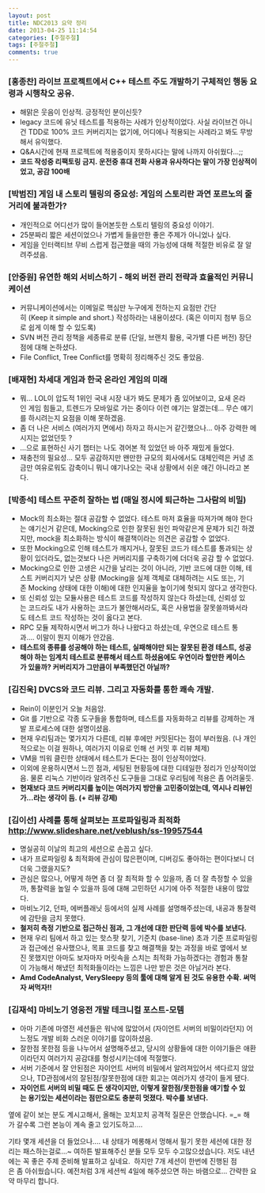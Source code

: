 ```yaml
---
layout: post
title: NDC2013 요약 정리
date: 2013-04-25 11:14:54
categories: [주절주절]
tags: [주절주절]
comments: true
---
```


### [홍종찬] 라이브 프로젝트에서 C++ 테스트 주도 개발하기 구체적인 행동 요령과 시행착오 공유.
* 해맑은 웃음이 인상적. 긍정적인 분이신듯?
* legacy 코드에 유닛 테스트를 적용하는 사례가 인상적이었다. 사실 라이브건 아니건 TDD로 100% 코드 커버리지는 없기에, 어디에나 적용되는 사례라고 봐도 무방해서 유익했다.
* Q&A시간에 현재 프로젝트에 적용중이지 못하시다는 말에 나까지 아쉬웠다...;;
* **코드 작성중 리팩토링 금지. 운전중 휴대 전화 사용과 유사하다는 말이 가장 인상적이었고, 공감 100배**


### [박범진] 게임 내 스토리 텔링의 중요성: 게임의 스토리란 과연 포르노의 줄거리에 불과한가?
* 개인적으로 어디선가 많이 들어본듯한 스토리 텔링의 중요성 이야기.
* 25분짜리 짧은 세션이었으나 가볍게 들을만한 좋은 주제가 아니었나 싶다.
* 게임을 인터랙티브 무비 스럽게 접근했을 때의 가능성에 대해 적절한 비유로 잘 알려주셨음.


### [안중원] 유연한 해외 서비스하기 - 해외 버전 관리 전략과 효율적인 커뮤니케이션
* 커뮤니케이션에서는 이메일로 핵심만 누구에게 전하는지 요점만 간단히 (Keep it simple and short.) 작성하라는 내용이셨다. (혹은 이미지 첨부 등으로 쉽게 이해 할 수 있도록)
* SVN 버전 관리 정책을 세종류로 분류 (단일, 브랜치 활용, 국가별 다른 버전) 장단점에 대해 논하셨다.
* File Conflict, Tree Conflict를 명확히 정리해주신 것도 좋았음.


### [배재현] 차세대 게임과 한국 온라인 게임의 미래 
* 뭐... LOL이 압도적 1위인 국내 시장 내가 봐도 문제가 좀 있어보이고, 요새 온라인 게임 힘들고, 트렌드가 모바일로 가는 중이다 이런 얘기는 알겠는데... 무슨 얘기를 하시려는지 요점을 이해 못하겠음.
* 좀 더 나은 서비스 (여러가지 면에서) 하자고 하시는거 같긴했으나... 아주 강력한 메시지는 없었던듯 ?
* ...으로 표현하신 사기 챕터는 나도 겪어본 적 있었던 바 아주 재밌게 들었다.
* 재충전의 필요성... 모두 공감하지만 왠만한 규모의 회사에서도 대체인력은 커녕 조금만 여유로워도 감축이니 뭐니 얘기나오는 국내 상황에서 쉬운 얘긴 아니라고 본다.


### [박종석] 테스트 꾸준히 잘하는 법 (매일 정시에 퇴근하는 그사람의 비밀)
* Mock의 최소화는 절대 공감할 수 없었다. 테스트 마저 효율을 따져가며 해야 한다는 얘기신거 같은데, Mocking으로 인한 잘못된 원인 파악같은게 문제가 되긴 하겠지만, mock을 최소화하는 방식이 해결책이라는 의견은 공감할 수 없었다.
* 또한 Mocking으로 인해 테스트가 깨지거나, 잘못된 코드가 테스트를 통과되는 상황이 있더라도, 없는것보다 나은 커버리지를 구축하기에 더더욱 공감 할 수 없었다.
* Mocking으로 인한 고생은 시간을 날리는 것이 아니라, 기반 코드에 대한 이해, 테스트 커버리지가 낮은 상황 (Mocking을 실제 객체로 대체하려는 시도 또는, 기존 Mocking 상태에 대한 이해)에 대한 인지율을 높이기에 헛되지 않다고 생각한다.
* 또 신뢰성 있는 모듈사용은 테스트 코드를 작성하지 않는다 하셨는데, 신뢰성 있는 코드라도 내가 사용하는 코드가 불안해서라도, 혹은 사용법을 잘못쓸까봐서라도 테스트 코드 작성하는 것이 옳다고 본다.
* RPC 모듈 제작하시면서 버그가 하나 나왔다고 하셨는데, 우연으로 테스트 통과.... 이말이 뭔지 이해가 안갔음.
* **테스트의 종류를 성공해야 하는 테스트, 실패해야만 되는 잘못된 환경 테스트, 성공해야 하는 임계치 테스트로 분류해서 테스트 하셨음에도 우연이라 할만한 케이스가 있을까? 커버리지가 그만큼이 부족했던건 아닐까?**


### [김진욱] DVCS와 코드 리뷰. 그리고 자동화를 통한 쾌속 개발.
* Rein이 이분인거 오늘 처음암.
* Git 를 기반으로 각종 도구들을 통합하며, 테스트를 자동화하고 리뷰를 강제하는 개발 프로세스에 대한 설명이셨음.
* 현재 우리팀과는 몇가지가 다른데, 리뷰 후에만 커밋된다는 점이 부러웠음. (나 개인적으로는 이걸 원하나, 여러가지 이유로 인해 선 커밋 후 리뷰 체제)
* VM을 띄워 클린한 상태에서 테스트가 돈다는 점이 인상적이었다.
* 이외에 운용하시면서 느낀 점과, 세팅된 현황등에 대한 디테일한 정리가 인상적이었음. 물론 리눅스 기반이라 알려주신 도구들을 그대로 우리팀에 적용은 좀 어려울듯.
* **현재보다 코드 커버리지를 높이는 여러가지 방안을 고민중이었는데, 역시나 리뷰인가...라는 생각이 듬. (+ 리뷰 강제)**


### [김이선] 사례를 통해 살펴보는 프로파일링과 최적화 <http://www.slideshare.net/veblush/ss-19957544>
* 명실공히 이날의 최고의 세션으로 손꼽고 싶다.
* 내가 프로파일링 & 최적화에 관심이 많은편이며, 디버깅도 좋아하는 편이다보니 더더욱 그랬을지도?
* 관심은 많으나, 어떻게 하면 좀 더 잘 최적화 할 수 있을까, 좀 더 잘 측정할 수 있을까, 통찰력을 높일 수 있을까 등에 대해 고민하던 시기에 아주 적절한 내용이 많았다.
* 마비노기2, 던파, 에버플래닛 등에서의 실제 사례를 설명해주셨는데, 내공과 통찰력에 감탄을 금치 못했다.
* **철저히 측정 기반으로 접근하신 점과, 그 개선에 대한 판단력 등에 박수를 보낸다.**
* 현재 우리 팀에서 하고 있는 핫스팟 찾기, 기준치 (base-line) 초과 기준 프로파일링과 접근에선 유사했으나, 목표 코드를 찾고 해결책을 찾는 과정을 바로 옆에서 보진 못했지만 아마도 보자마자 머릿속을 스치는 최적화 가능하겠다는 경험과 통찰이 가능해서 해냈던 최적화들이라는 느낌은 나만 받은 것은 아닐거라 본다.
* **Amd CodeAnalyst, VerySleepy 등의 툴에 대해 알게 된 것도 유용한 수확. 써먹자 써먹자!!**


### [김재석] 마비노기 영웅전 개발 테크니컬 포스트-모템
* 아마 기존에 마영전 세션들은 워낙에 많았어서 (자이언트 서버의 비밀이라던지) 어느정도 개발 비화 스러운 이야기를 많이하셨음.
* 잘한점 못한점 등을 나누어서 설명해주셨고, 당시의 상황들에 대한 이야기들은 애환이라던지 여러가지 공감대를 형성시키는데에 적절했다.
* 서버 기준에서 잘 안된점은 자이언트 서버의 비밀에서 알려져있어서 색다르지 않았으나, TD관점에서의 잘된점/잘못한점에 대한 회고는 여러가지 생각이 들게 됐다.
* **자이언트 서버의 비밀 때도 든 생각이지만, 이렇게 잘한점/못한점을 얘기할 수 있는 용기있는 세션이라는 점만으로도 충분히 멋졌다. 박수를 보낸다.**


옆에 같이 보는 분도 계시고해서, 올해는 꼬치꼬치 공격적 질문은 안했습니다. =_=
해가 갈수록 그런 본능이 계속 줄고 있기도하고....

기타 몇개 세션을 더 들었으나.... 내 상태가 메롱해서 멍해서 필기 못한 세션에 대한 정리는 패스하는걸로...~
여하튼 발표해주신 분들 모두 모두 수고많으셨습니다. 저도 내년에는 꼭 좋은 주제 준비해 발표하고 싶네요. 
하지만 7개 세션이 한번에 진행된 점은 좀 아쉬웠습니다. 예전처럼 3개 세션씩 4일에 해주셨으면 하는 바램으로... 간략한 요약 마무리 합니다. 
